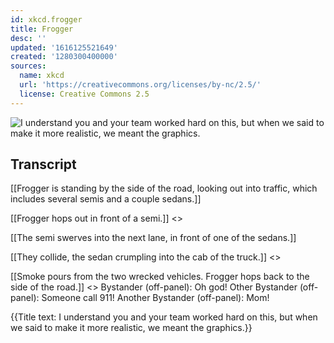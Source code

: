 ```yaml
---
id: xkcd.frogger
title: Frogger
desc: ''
updated: '1616125521649'
created: '1280300400000'
sources:
  name: xkcd
  url: 'https://creativecommons.org/licenses/by-nc/2.5/'
  license: Creative Commons 2.5
---
```

![I understand you and your team worked hard on this, but when we said to make it more realistic, we meant the graphics.](https://imgs.xkcd.com/comics/frogger.png)

## Transcript
[[Frogger is standing by the side of the road, looking out into traffic, which includes several semis and a couple sedans.]]

[[Frogger hops out in front of a semi.]]
<<hop>>

[[The semi swerves into the next lane, in front of one of the sedans.]]

[[They collide, the sedan crumpling into the cab of the truck.]]
<<BOOM>>

[[Smoke pours from the two wrecked vehicles. Frogger hops back to the side of the road.]]
<<hop>>
Bystander (off-panel): Oh god!
Other Bystander (off-panel): Someone call 911!
Another Bystander (off-panel): Mom!

{{Title text: I understand you and your team worked hard on this, but when we said to make it more realistic, we meant the graphics.}}
